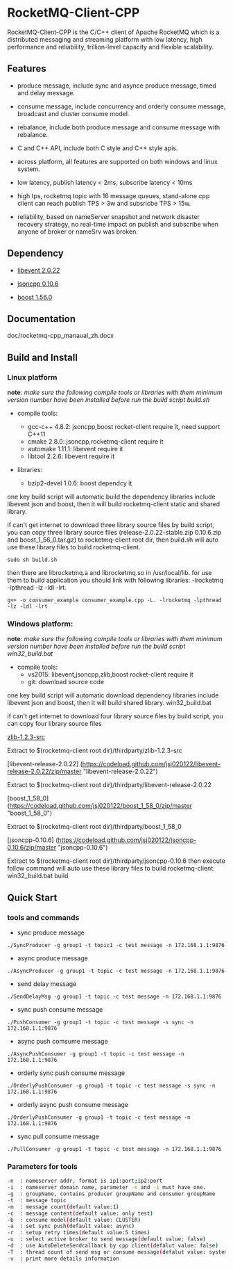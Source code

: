 # RocketMQ-Client-CPP #

RocketMQ-Client-CPP is the C/C++ client of Apache RocketMQ which is a distributed messaging and streaming platform with low latency, high performance and reliability, trillion-level capacity and flexible scalability.

## Features ##

- produce message, include sync and asynce produce message, timed and delay message. 

- consume message, include concurrency and orderly consume message, broadcast and cluster consume model.

- rebalance, include both produce message and consume message with rebalance.

- C and C++ API, include both C style and C++ style apis.

- across platform, all features are supported on both windows and linux system.

- low latency, publish latency < 2ms, subscribe latency < 10ms

- high tps, rocketmq topic with 16 message queues, stand-alone cpp client can reach publish TPS > 3w and subsricbe TPS > 15w.

- reliability, based on nameServer snapshot and network disaster recovery strategy, no real-time impact on publish and subscribe when anyone of broker or nameSrv was broken.

## Dependency ##

- [libevent 2.0.22](https://github.com/libevent/libevent/archive/release-2.0.22-stable.zip "libevent 2.0.22")

- [jsoncpp 0.10.6](https://github.com/open-source-parsers/jsoncpp/archive/0.10.6.zip  "jsoncpp 0.10.6")

- [boost 1.56.0](http://sourceforge.net/projects/boost/files/boost/1.56.0/boost_1_56_0.tar.gz "boost 1.56.0")

## Documentation ##
doc/rocketmq-cpp_manaual_zh.docx

## Build and Install ##

### Linux platform ###

**note**: *make sure the following compile tools or libraries with them minimum version number have been installed before run the build script build.sh*

- compile tools:
	- gcc-c++ 4.8.2: jsoncpp,boost rocket-client require it, need support C++11
	- cmake 2.8.0: jsoncpp,rocketmq-client require it
	- automake 1.11.1: libevent require it
	- libtool 2.2.6: libevent require it

- libraries:   
	- bzip2-devel 1.0.6: boost dependcy it

one key build script will automatic build the dependency libraries include libevent json and boost, then it will build rocketmq-client static and shared library.

if can't get internet to download three library source files by build script, you can copy three library source files (release-2.0.22-stable.zip  0.10.6.zip and boost_1_56_0.tar.gz) to rocketmq-client root dir, then build.sh will auto use these library files to build rocketmq-client.

    sudo sh build.sh

then there are librocketmq.a and librocketmq.so in /usr/local/lib. for use them to build application you should link with following libraries: -lrocketmq -lpthread -lz -ldl -lrt.

    g++ -o consumer_example consumer_example.cpp -L. -lrocketmq -lpthread -lz -ldl -lrt

### Windows platform: ###
**note**: *make sure the following compile tools or libraries with them minimum version number have been installed before run the build script win32_build.bat*
- compile tools:
	- vs2015: libevent,jsoncpp,zlib,boost rocket-client require it
	- git: download source code 
	
one key build script will automatic download dependency libraries include libevent json and boost, then it will build shared library.
	win32_build.bat
	
if can't get internet to download four library source files by build script, you can copy four library source files 

[zlib-1.2.3-src](https://codeload.github.com/jsj020122/zlib-1.2.3-src/zip/master "zlib-1.2.3-src") 

Extract to $(rocketmq-client root dir)/thirdparty/zlib-1.2.3-src

[libevent-release-2.0.22] (https://codeload.github.com/jsj020122/libevent-release-2.0.22/zip/master "libevent-release-2.0.22")

Extract to $(rocketmq-client root dir)/thirdparty/libevent-release-2.0.22

[boost_1_58_0] (https://codeload.github.com/jsj020122/boost_1_58_0/zip/master "boost_1_58_0")

Extract to  $(rocketmq-client root dir)/thirdparty/boost_1_58_0

[jsoncpp-0.10.6] (https://codeload.github.com/jsj020122/jsoncpp-0.10.6/zip/master "jsoncpp-0.10.6") 

Extract to  $(rocketmq-client root dir)/thirdparty/jsoncpp-0.10.6 
then execute follow command will auto use these library files to build rocketmq-client.
	win32_build.bat build


## Quick Start ##
### tools and commands ###

- sync produce message
```shell
./SyncProducer -g group1 -t topic1 -c test message -n 172.168.1.1:9876
```
- async produce message
```shell
./AsyncProducer -g group1 -t topic -c test message -n 172.168.1.1:9876
```
- send delay message
```shell
./SendDelayMsg -g group1 -t topic -c test message -n 172.168.1.1:9876
```
- sync push consume message
```shell
./PushConsumer -g group1 -t topic -c test message -s sync -n 172.168.1.1:9876 
```
- async push comsume message
```shell
./AsyncPushConsumer -g group1 -t topic -c test message -n 172.168.1.1:9876
```
- orderly sync push consume message
```shell
./OrderlyPushConsumer -g group1 -t topic -c test message -s sync -n 172.168.1.1:9876
```
- orderly async push consume message
```shell
./OrderlyPushConsumer -g group1 -t topic -c test message -n 172.168.1.1:9876
```
- sync pull consume message
```shell
./PullConsumer -g group1 -t topic -c test message -n 172.168.1.1:9876
```
### Parameters for tools ###
```bash
-n	: nameserver addr, format is ip1:port;ip2:port
-i	: nameserver domain name, parameter -n and -i must have one.
-g	: groupName, contains producer groupName and consumer groupName
-t	: message topic
-m	: message count(default value:1)
-c	: message content(default value: only test)
-b	: consume model(default value: CLUSTER)
-a	: set sync push(default value: async)
-r	: setup retry times(default value:5 times)
-u	: select active broker to send message(default value: false)
-d	: use AutoDeleteSendcallback by cpp client(defalut value: false)
-T	: thread count of send msg or consume message(defalut value: system cpu core number)
-v	: print more details information
```
